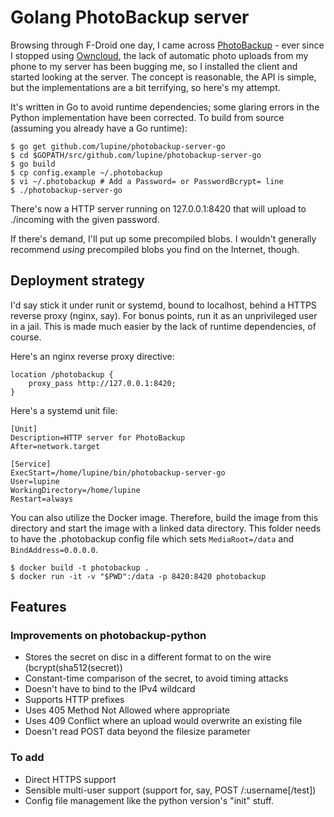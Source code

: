 # Golang PhotoBackup server

Browsing through F-Droid one day, I came across
[PhotoBackup](https://photobackup.github.io/) - ever since I stopped using
[Owncloud](https://www.owncloud.org), the lack of automatic photo uploads from
my phone to my server has been bugging me, so I installed the client and started
looking at the server. The concept is reasonable, the API is simple, but the
implementations are a bit terrifying, so here's my attempt.

It's written in Go to avoid runtime dependencies; some glaring errors in the
Python implementation have been corrected. To build from source (assuming
you already have a Go runtime):

```shell
$ go get github.com/lupine/photobackup-server-go
$ cd $GOPATH/src/github.com/lupine/photobackup-server-go
$ go build
$ cp config.example ~/.photobackup
$ vi ~/.photobackup # Add a Password= or PasswordBcrypt= line
$ ./photobackup-server-go
```

There's now a HTTP server running on 127.0.0.1:8420 that will upload to 
./incoming with the given password. 

If there's demand, I'll put up some precompiled blobs. I wouldn't generally
recommend *using* precompiled blobs you find on the Internet, though.

## Deployment strategy

I'd say stick it under runit or systemd, bound to
localhost, behind a HTTPS reverse proxy (nginx, say). For bonus points, run it
as an unprivileged user in a jail. This is made much easier by the lack of
runtime dependencies, of course.

Here's an nginx reverse proxy directive:

```
location /photobackup {
    proxy_pass http://127.0.0.1:8420;
}
```
Here's a systemd unit file:

```config
[Unit]
Description=HTTP server for PhotoBackup
After=network.target

[Service]
ExecStart=/home/lupine/bin/photobackup-server-go
User=lupine
WorkingDirectory=/home/lupine
Restart=always
```

You can also utilize the Docker image.
Therefore, build the image from this directory and start the image with a linked data directory.
This folder needs to have the .photobackup config file which sets `MediaRoot=/data` and `BindAddress=0.0.0.0`.

```shell
$ docker build -t photobackup .
$ docker run -it -v "$PWD":/data -p 8420:8420 photobackup
```

## Features

### Improvements on photobackup-python
* Stores the secret on disc in a different format to on the wire (bcrypt(sha512(secret))
* Constant-time comparison of the secret, to avoid timing attacks
* Doesn't have to bind to the IPv4 wildcard
* Supports HTTP prefixes
* Uses 405 Method Not Allowed where appropriate
* Uses 409 Conflict where an upload would overwrite an existing file
* Doesn't read POST data beyond the filesize parameter


### To add
* Direct HTTPS support
* Sensible multi-user support (support for, say, POST /:username[/test])
* Config file management like the python version's "init" stuff.

